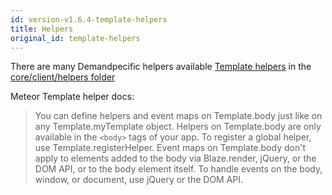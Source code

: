 ```yaml
---
id: version-v1.6.4-template-helpers
title: Helpers
original_id: template-helpers
---
```


There are many Demandpecific helpers available [Template helpers](http://docs.meteor.com/#/full/template_helpers) in the [core/client/helpers folder](https://github.com/reactioncommerce/reaction/tree/v1.6.4/packages/reaction-core/client/helpers)

Meteor Template helper docs:

> You can define helpers and event maps on Template.body just like on any Template.myTemplate object.
> Helpers on Template.body are only available in the `<body>` tags of your app. To register a global helper, use Template.registerHelper. Event maps on Template.body don't apply to elements added to the body via Blaze.render, jQuery, or the DOM API, or to the body element itself. To handle events on the body, window, or document, use jQuery or the DOM API.

